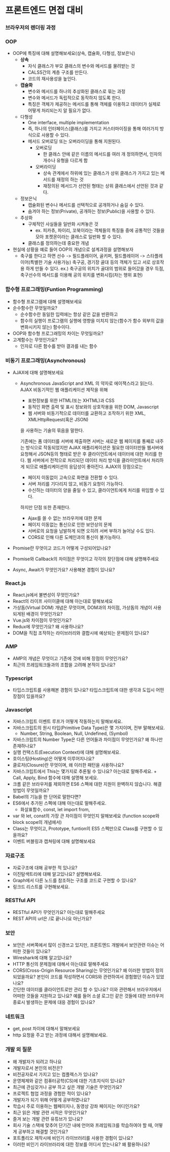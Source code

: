 # 프론트엔드 면접 대비

### 브라우저의 렌더링 과정

### OOP

- OOP에 특징에 대해 설명해보세요(상속, 캡슐화, 다형성, 정보은닉)
  - **상속**
    - 자식 클래스가 부모 클래스의 변수와 메서드를 물려받는 것
    - CALSS간의 계층 구조를 만든다.
    - 코드의 재사용성을 높인다.
  - **캡슐화**
    - 변수와 메서드를 하나의 추상화된 클래스로 묶는 과정
    - 변수와 메서드가 독립적으로 동작하지 않도록 한다.
    - 특징은 객체가 제공하는 메서드를 통해 객체를 이용하고 데이터가 실제로 어떻게 처리되는지 알 필요가 없다.
  - 다형성
    - One interface, multiple implementation
    - 즉, 하나의 인터페이스(클래스)를 가지고 커스터마이징을 통해 여러가지 방식으로 사용할 수 있다.
    - 메서드 오버로딩 또는 오버라이딩을 통해 지원된다.
      - 오버로딩
        - 한 클래스 안에 같은 이름의 메서드를 여러 개 정의하면서, 인자의 개수나 유형을 다르게 함
      - 오버라이딩
        - 상속 관계에서 하위에 있는 클래스가 상위 클래스가 가지고 있는 메서드를 재정의 하는 것
        - 재정의된 메서드가 선언된 형태는 상위 클래스에서 선언된 것과 같다.
  - 정보은닉
    - 캡슐화된 변수나 메서드를 선택적으로 공개하거나 숨길 수 있다.
    - 숨겨야 하는 정보(Private), 공개하는 정보(Public)을 사용할 수 있다.
  - 추상화
    - 구체적인 사실들을 일반화 시켜놓은 것
      - ex. 피카츄, 파이리, 꼬북이라는 객체들의 특징들 중에 공통적인 것들을 모아 포켓몬이라는 클래스로 일반화 할 수 있다.
    - 클래스를 정의하는데 중요한 개념
- 현실에 상황을 예로 들어 OOP의 개념으로 설계과정을 설명해보자
  - 축구를 한다고 하면
    선수 -> 필드플레이어, 골키퍼,
    필드플레이어 -> 스타플레이어(특별한 기술 사용가능)
    축구공,
    경기장
    골대
    등의 객체가 있고 서로 상호작용 하게 만들 수 있다.
    ex.) 축구공의 위치가 골대의 범위로 들어갔을 경우 득점,
    축구선수의 메서드를 이용해 공의 위치를 변화시킴(차는 행위 표현)

### 함수형 프로그래밍(Funtion Programming)

- 함수형 프로그램에 대해 설명해보세요
- 순수함수란 무엇일까요?
  - 순수함수란 동일한 입력에는 항상 같은 값을 반환하고
  - 함수의 실행이 프로그램의 실행에 영향을 미치지 않는(함수가 함수 외부의 값을 변화시키지 않는) 함수이다.
- OOP와 함수형 프로그래밍의 차이는 무엇일까요?
- 고계함수는 무엇인가요?
  - 인자로 다른 함수를 받아 결과를 내는 함수

### 비동기 프로그래밍(Asynchronous)

- AJAX에 대해 설명해보세요

  - Asynchronous JavaScript and XML 의 약자로 에이잭스라고 읽는다. AJAX 비동기적인 웹 애플리케이션 제작을 위해

    - 표현정보를 위한 HTML(또는 XHTML)과 CSS
    - 동적인 화면 출력 및 표시 정보와의 상호작용을 위한 DOM, Javascript
    - 웹 서버와 비동기적으로 데이터를 교환하고 조작하기 위한 XML, XMLHttpRequest(혹은 JSON)

    을 사용하는 기술의 묶음을 말한다.

    기존에는 폼 데이터를 서버에 제출하면 서버는 새로운 웹 페이지를 통째로 내주는 방식으로 작동되었지만 AJAX 애플리케이션은 필요한 데이터만들 웹서버에 요청해서 JSON등의 형태로 받은 후 클라이언트에서 데이터에 대한 처리를 한다. 웹 서버에서 전적으로 처리되던 데이터 처리 방식을 클라이언트에서 처리하게 되므로 애플리케이션의 응답성이 좋아진다.
    AJAX의 장점으로는

    - 페이지 이동없이 고속으로 화면을 전환할 수 있다.
    - 서버 처리를 기다리지 않고, 비동기 요청이 가능하다.
    - 수신하는 데이터의 양을 줄일 수 있고, 클라이언트에게 처리를 위임할 수 있다.

    하지만 단점 또한 존재한다.

    - Ajax를 쓸 수 없는 브라우저에 대한 문제
    - 페이지 이동없는 통신으로 인한 보안상의 문제
    - 서버로의 요청을 남발하게 되면 오히려 서버 부하가 늘어날 수도 있다.
    - CORS로 인해 다른 도메인과의 통신이 불가능하다.

- Promise란 무엇이고 코드가 어떻게 구성되어있나요?

- Promise와 Callback의 차이점은 무엇이고 각각의 장단점에 대해 설명해주세요

- Async, Await가 무엇인가요? 사용해본 경험이 있나요?

### React.js

- React.js에서 불변성이 무엇인가요?
- React의 라이프 사이이클에 대해 아는대로 말해보세요
- 가상돔(Virtual DOM) 개념은 무엇이며, DOM과의 차이점, 가상돔의 개념이 사용되게된 배경이 무엇인가요?
- Vue.js와 차이점이 무엇인가요?
- Redux에 무엇인가요? 왜 사용하나요?
- DOM을 직접 조작하는 라이브러리와 결합시에 예상되는 문제점이 있나요?

### AMP

- AMP의 개념은 무엇이고 기존에 것에 비해 장점이 무엇인가요?
- 최근의 프레임워크들과의 조합을 고려해 본적이 있나요?

### Typescript

- 타입스크립트를 사용해본 경험이 있나요? 타입스크립트에 대한 생각과 도입시 어떤 장점이 있을까요?

### Javascript

- 자바스크립트 이벤트 루프가 어떻게 작동하는지 말해보세요.
- 자바스크립트의 원시 타입(Primitive Data Type)은 몇 가지이며, 전부 말해보세요.
  - Number, String, Boolean, Null, Undefined, (Symbol)
- 자바스크립트의 Number Type은 다른 언어들과 차이점이 무엇인가요? 왜 하나만 존재하나요?
- 실행 컨택스트(Execution Context)에 대해 설명해보세요.
- 호이스팅(Hosting)은 어떻게 이루어지나요?
- 클로저(Closure)란 무엇이며, 왜 이러한 패턴을 사용하나요?
- 자바스크립트에서 This는 몇가지로 추론될 수 있나요? 아는대로 말해주세요. + Call, Apply, Bind 함수에 대해 설명해 보세요.
- 크롬 같은 브라우저를 제외하면 ES6 스펙에 대한 지원이 완벽하지 않습니다. 해결방법이 무엇일까요?
- Babel의 기능을 한 단어로 말한다면?
- ES6에서 추가된 스펙에 대해 아는대로 말해주세요.
  - 화살표함수, const, let import from, 
- var 와 let, const의 가장 큰 차이점이 무엇인지 말해보세요 (function scope와 block scope의 개념에서)
- Class는 무엇이고, Prototype, funtion의 ES5 스펙만으로 Class를 구현할 수 있을까요?
- 이벤트 버블링과 캡쳐링에 대해 설명해보세요

### 자료구조

- 자료구조에 대해 공부한 적 있나요?
- 이진탐색트리에 대해 알고있나요? 설명해보세요.
- Graph에서 다른 노드를 참조하는 구조를 코드로 구현할 수 있나요?
- 링크드 리스트를 구현해보세요.

### RESTful API

- RESTful API가 무엇인가요? 아는대로 말해주세요
- REST API의 url은 /로 끝나나요 아닌가요?

### 보안

- 보안은 서버쪽에서 많이 신경쓰고 있지만, 프론트엔드 개발에서 보안관련 이슈는 어떠한 것들이 있나요?
- Wireshark에 대해 알고있나요?
- HTTP 통신의 문제점에 대해서 아는대로 말해주세요
- CORS(Cross-Origin Resource Sharing)는 무엇인가요? 왜 이러한 방법이 정의되었을까요? 본인이 코드를 작성하면서 CORS와 관련하여서 경험했던 이슈가 있었나요?
- 간단한 데이터를 클라이언트로만 관리 할 수 있나요? 이와 관련해서 브라우저에서 어떠한 것들을 지원하고 있나요? 예를 들어 소셜 로그인 같은 것들에 대한 브라우저 종료시 발생하는 문제에 대응 경험이 있나요?

### 네트워크

- get, post 차이에 대해서 말해보세요
- http 요청을 주고 받는 과정에 대해서 설명해보세요.

### 개발 외 질문

- 왜 개발자가 되려고 하나요
- 개발자로서 본인의 비전은?
- 비전공자로서 가지고 있는 컴플렉스가 있나요?
- 운영체제와 같은 컴퓨터공학(CS)에 대한 기초지식이 있나요?
- 최근에 관심갖거나 공부 하고 싶은 개발 기술은 무엇인가요?
- 프로젝트 협업 과정을 경험한 적이 있나요?
- 개발자가 되기 위해 어떻게 공부하였나요?
- 학습시 주로 이용하는 웹페이지나, 동영상 강좌 페이지는 어디인가요?
- 최근 읽은 개발 관련 서적은 무엇인가요?
- 즐겨 보는 개발 관련 유튜브가 있나요?
- 회사 기술 스택에 맞추어 단기간 내에 언어와 프레임워크를 학습하여야 할 때, 어떻게 공부하고 해결할 것인가요?
- 포트폴리오 제작시에 비인기 라이브러리를 사용한 경험이 있나요?
- 이러한 비인기 라이브러리에 대한 정보를 어디서 얻는나요? 왜 활용하나요?

### 